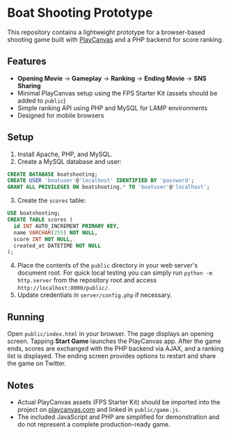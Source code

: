 # Boat Shooting Prototype

This repository contains a lightweight prototype for a browser-based shooting game built with [PlayCanvas](https://playcanvas.com/) and a PHP backend for score ranking.

## Features

- **Opening Movie** -> **Gameplay** -> **Ranking** -> **Ending Movie** -> **SNS Sharing**
- Minimal PlayCanvas setup using the FPS Starter Kit (assets should be added to `public`)
- Simple ranking API using PHP and MySQL for LAMP environments
- Designed for mobile browsers

## Setup

1. Install Apache, PHP, and MySQL.
2. Create a MySQL database and user:

```sql
CREATE DATABASE boatshooting;
CREATE USER 'boatuser'@'localhost' IDENTIFIED BY 'password';
GRANT ALL PRIVILEGES ON boatshooting.* TO 'boatuser'@'localhost';
```

3. Create the `scores` table:

```sql
USE boatshooting;
CREATE TABLE scores (
  id INT AUTO_INCREMENT PRIMARY KEY,
  name VARCHAR(255) NOT NULL,
  score INT NOT NULL,
  created_at DATETIME NOT NULL
);
```

4. Place the contents of the `public` directory in your web server's document root. For quick local testing you can simply run `python -m http.server` from the repository root and access `http://localhost:8000/public/`.
5. Update credentials in `server/config.php` if necessary.

## Running

Open `public/index.html` in your browser. The page displays an opening screen. Tapping **Start Game** launches the PlayCanvas app. After the game ends, scores are exchanged with the PHP backend via AJAX, and a ranking list is displayed. The ending screen provides options to restart and share the game on Twitter.

## Notes

- Actual PlayCanvas assets (FPS Starter Kit) should be imported into the project on [playcanvas.com](https://playcanvas.com/) and linked in `public/game.js`.
- The included JavaScript and PHP are simplified for demonstration and do not represent a complete production-ready game.
